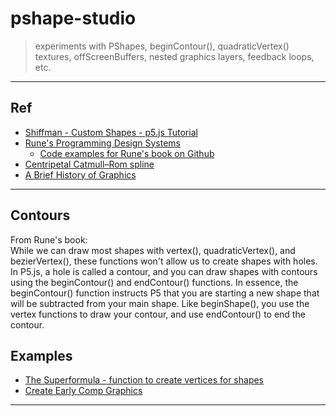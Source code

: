 # pshape-studio
> experiments with PShapes, beginContour(), quadraticVertex() textures, offScreenBuffers, nested graphics layers, feedback loops, etc.
____________



## Ref
* [Shiffman - Custom Shapes - p5.js Tutorial][1]
* [Rune's Programming Design Systems][2]
   * [Code examples for Rune's book on Github][5]
* [Centripetal Catmull–Rom spline][3]
* [A Brief History of Graphics][4]

-------

## Contours
From Rune's book:  
While we can draw most shapes with vertex(), quadraticVertex(), and bezierVertex(), these functions won't allow us to create shapes with holes. In P5.js, a hole is called a contour, and you can draw shapes with contours using the beginContour() and endContour() functions. In essence, the beginContour() function instructs P5 that you are starting a new shape that will be subtracted from your main shape. Like beginShape(), you use the vertex functions to draw your contour, and use endContour() to end the contour.


## Examples
* [The Superformula - function to create vertices for shapes][6]
* [Create Early Comp Graphics][7]




---------
[1]:https://www.youtube.com/watch?v=76fiD5DvzeQ
[2]:https://programmingdesignsystems.com/shape/custom-shapes/index.html#custom-shapes-pANLh0l
[3]:https://en.wikipedia.org/wiki/Centripetal_Catmull%E2%80%93Rom_spline
[4]:https://www.youtube.com/watch?v=QyjyWUrHsFc
[5]:https://github.com/runemadsen/programmingdesignsystems.com
[6]:https://youtu.be/u6arTXBDYhQ?si=4LxAB5CaqAflKtPy
[7]:https://youtu.be/LaarVR1AOvs?si=xyamXVdk3_tlFvHH


